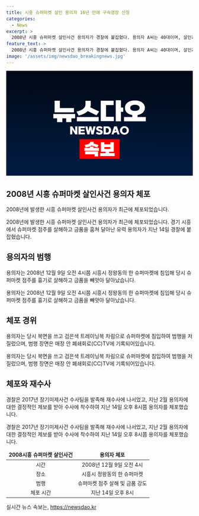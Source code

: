 ```yaml
---
title: 시흥 슈퍼마켓 살인 용의자 16년 만에 구속영장 신청
categories:
  - News
excerpt: >
  2008년 시흥 슈퍼마켓 살인사건 용의자가 경찰에 붙잡혔다. 용의자 A씨는 40대이며, 살인과 강도 혐의로 구속영장을 신청했다. A씨는 당시 복면을 쓰고 슈퍼마켓에 침입해 살인과 강도를 저질렀으며, 장기 미제사건으로 남아있었지만 2017년 재수사를 통해 결정적인 제보를 받고 지난 14일 오후 체포됐다. A씨의 얼굴은 CCTV에 포착되어 경찰에 의해 공개수배되었고, 이를 통해 장기 미제사건이 해결되었다.
feature_text: >
  2008년 시흥 슈퍼마켓 살인사건 용의자가 경찰에 붙잡혔다. 용의자 A씨는 40대이며, 살인과 강도 혐의로 구속영장을 신청했다. A씨는 당시 복면을 쓰고 슈퍼마켓에 침입해 살인과 강도를 저질렀으며, 장기 미제사건으로 남아있었지만 2017년 재수사를 통해 결정적인 제보를 받고 지난 14일 오후 체포됐다. A씨의 얼굴은 CCTV에 포착되어 경찰에 의해 공개수배되었고, 이를 통해 장기 미제사건이 해결되었다.
image: '/assets/img/newsdao_breakingnews.jpg'
---
```


<p><img src="/assets/img/newsdao_breakingnews.jpg" alt="pcversion 속보" /></p>

<h2 data-ke-size="size26">2008년 시흥 슈퍼마켓 살인사건 용의자 체포</h2>

<p>2008년에 발생한 시흥 슈퍼마켓 살인사건 용의자가 최근에 체포되었습니다.</p>

<p data-ke-size="size16">2008년에 발생한 시흥 슈퍼마켓 살인사건 용의자가 최근에 체포되었습니다. 경기 시흥에서 슈퍼마켓 점주를 살해하고 금품을 훔쳐 달아난 유력 용의자가 지난 14일 경찰에 붙잡혔습니다.</p>

<h2 data-ke-size="size26">용의자의 범행</h2>

<p>용의자는 2008년 12월 9일 오전 4시쯤 시흥시 정왕동의 한 슈퍼마켓에 침입해 당시 슈퍼마켓 점주를 흉기로 살해하고 금품을 빼앗아 달아났습니다.</p>

<p data-ke-size="size16">용의자는 2008년 12월 9일 오전 4시쯤 시흥시 정왕동의 한 슈퍼마켓에 침입해 당시 슈퍼마켓 점주를 흉기로 살해하고 금품을 빼앗아 달아났습니다.</p>

<h2 data-ke-size="size26">체포 경위</h2>

<p>용의자는 당시 복면을 쓰고 검은색 트레이닝복 차림으로 슈퍼마켓에 침입하여 범행을 저질렀으며, 범행 장면은 매장 안 폐쇄회로(CC)TV에 기록되어있습니다.</p>

<p data-ke-size="size16">용의자는 당시 복면을 쓰고 검은색 트레이닝복 차림으로 슈퍼마켓에 침입하여 범행을 저질렀으며, 범행 장면은 매장 안 폐쇄회로(CC)TV에 기록되어있습니다.</p>

<h2 data-ke-size="size26">체포와 재수사</h2>

<p>경찰은 2017년 장기미제사건 수사팀을 발족해 재수사에 나서었고, 지난 2월 용의자에 대한 결정적인 제보를 받아 수사에 착수하여 지난 14일 오후 8시쯤 용의자를 체포했습니다.</p>

<p data-ke-size="size16">경찰은 2017년 장기미제사건 수사팀을 발족해 재수사에 나서었고, 지난 2월 용의자에 대한 결정적인 제보를 받아 수사에 착수하여 지난 14일 오후 8시쯤 용의자를 체포했습니다.</p>

<table>
<thead>
<tr>
<td style="text-align: center; height: 17px;"><b>2008시흥 슈퍼마켓 살인사건</b></td>
<td style="text-align: center; height: 17px;"><b>용의자 체포</b></td>
</tr>
</thead>
<tbody>
<tr>
<td style="text-align: center; height: 17px;">시간</td>
<td style="text-align: center; height: 17px;">2008년 12월 9일 오전 4시</td>
</tr>
<tr>
<td style="text-align: center; height: 17px;">장소</td>
<td style="text-align: center; height: 17px;">시흥시 정왕동의 한 슈퍼마켓</td>
</tr>
<tr>
<td style="text-align: center; height: 17px;">범행</td>
<td style="text-align: center; height: 17px;">슈퍼마켓 점주 살해 및 금품 강도</td>
</tr>
<tr>
<td style="text-align: center; height: 17px;">체포 시간</td>
<td style="text-align: center; height: 17px;">지난 14일 오후 8시</td>
</tr>
</tbody>
</table>

<p data-ke-size="size16"></p>
실시간 뉴스 속보는, <a href="https://newsdao.kr" rel="dofollow">https://newsdao.kr</a>


